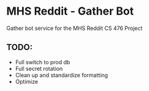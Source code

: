 # MHS Reddit - Gather Bot
Gather bot service for the MHS Reddit CS 476 Project

## TODO:

* Full switch to prod db
* Full secret rotation
* Clean up and standardize formatting
* Optimize
